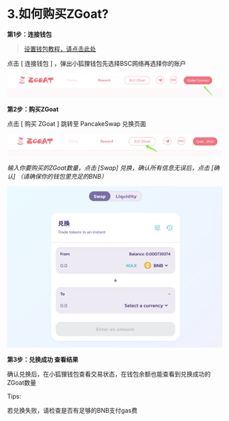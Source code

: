 # 3.如何购买ZGoat?

**第1步：连接钱包**

> [设置钱包教程，请点击此处](http://baidu.com)

点击 \[ 连接钱包 \] ，弹出小狐狸钱包先选择BSC网络再选择你的账户

![](../../.gitbook/assets/ru-he-gou-mai-zgoat1.png)

**第2步：购买ZGoat**

点击 \[ 购买 ZGoat \] 跳转至 PancakeSwap 兑换页面

![](../../.gitbook/assets/ru-he-gou-mai-zgoat2.png)

_输入你要购买的ZGoat数量，点击 \[Swap\] 兑换，确认所有信息无误后，点击 \[确认\]  （请确保你的钱包里充足的BNB）_

![](../../.gitbook/assets/ru-he-gou-mai-zgoat3.png)

**第3步：兑换成功  查看结果**

确认兑换后，在小狐狸钱包查看交易状态，在钱包余额也能查看到兑换成功的ZGoat数量



Tips:

若兑换失败，请检查是否有足够的BNB支付gas费



